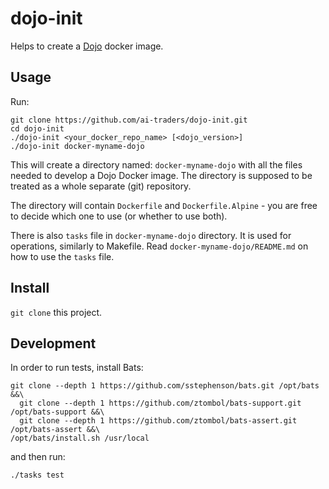 # dojo-init

Helps to create a [Dojo](https://github.com/ai-traders/dojo) docker image.

## Usage
Run:
```
git clone https://github.com/ai-traders/dojo-init.git
cd dojo-init
./dojo-init <your_docker_repo_name> [<dojo_version>]
./dojo-init docker-myname-dojo
```

This will create a directory named: `docker-myname-dojo` with all the files needed
 to develop a Dojo Docker image. The directory is supposed to be treated as
 a whole separate (git) repository.

The directory will contain `Dockerfile` and `Dockerfile.Alpine` - you are free
 to decide which one to use (or whether to use both).

There is also `tasks` file in `docker-myname-dojo` directory. It is used
 for operations, similarly to Makefile. Read `docker-myname-dojo/README.md`
 on how to use the `tasks` file.

## Install
`git clone` this project.

## Development
In order to run tests, install Bats:
```
git clone --depth 1 https://github.com/sstephenson/bats.git /opt/bats &&\
  git clone --depth 1 https://github.com/ztombol/bats-support.git /opt/bats-support &&\
  git clone --depth 1 https://github.com/ztombol/bats-assert.git /opt/bats-assert &&\
/opt/bats/install.sh /usr/local
```
and then run:
```
./tasks test
```
